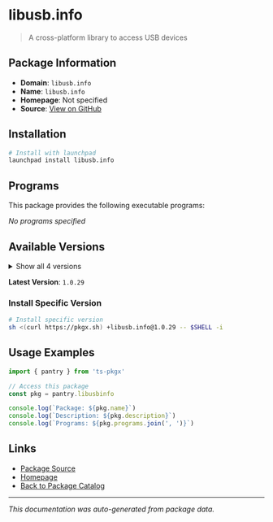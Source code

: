 # libusb.info

> A cross-platform library to access USB devices

## Package Information

- **Domain**: `libusb.info`
- **Name**: `libusb.info`
- **Homepage**: Not specified
- **Source**: [View on GitHub](https://github.com/pkgxdev/pantry/tree/main/projects/libusb.info/package.yml)

## Installation

```bash
# Install with launchpad
launchpad install libusb.info
```

## Programs

This package provides the following executable programs:

*No programs specified*

## Available Versions

<details>
<summary>Show all 4 versions</summary>

- `1.0.29`, `1.0.28`, `1.0.27`, `1.0.26`

</details>

**Latest Version**: `1.0.29`

### Install Specific Version

```bash
# Install specific version
sh <(curl https://pkgx.sh) +libusb.info@1.0.29 -- $SHELL -i
```

## Usage Examples

```typescript
import { pantry } from 'ts-pkgx'

// Access this package
const pkg = pantry.libusbinfo

console.log(`Package: ${pkg.name}`)
console.log(`Description: ${pkg.description}`)
console.log(`Programs: ${pkg.programs.join(', ')}`)
```

## Links

- [Package Source](https://github.com/pkgxdev/pantry/tree/main/projects/libusb.info/package.yml)
- [Homepage](#)
- [Back to Package Catalog](../../package-catalog.md)

---

*This documentation was auto-generated from package data.*
